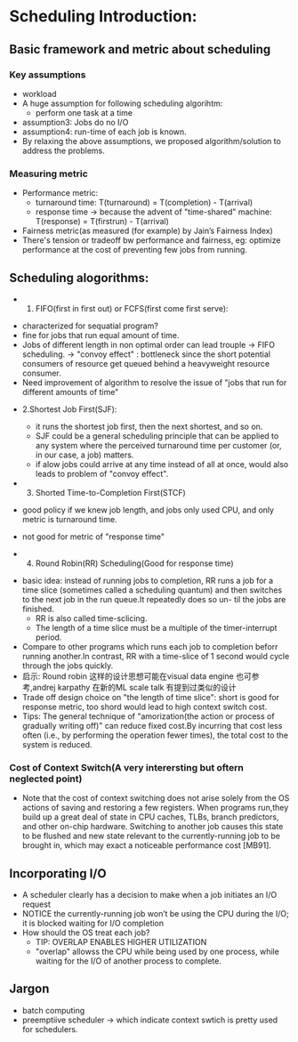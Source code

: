 # Scheduling Introduction:


## Basic framework and metric about scheduling

### Key assumptions
* workload
* A huge assumption for following scheduling algorihtm: 
  - perform one task at a time
* assumption3: Jobs do no I/O
* assumption4: run-time of each job is known.
* By relaxing the above assumptions, we proposed algorithm/solution to address
the problems.

### Measuring metric
* Performance metric:
  - turnaround time:
	T(turnaround) = T(completion) - T(arrival)
  - response time -> because the advent of "time-shared" machine:
	T(response) = T(firstrun) - T(arrival)
* Fairness metric(as measured (for example) by Jain’s Fairness Index)
* There's tension or tradeoff bw performance and fairness, eg: optimize performance at the cost of preventing few jobs from running.

## Scheduling alogorithms:
* 1. FIFO(first in first out) or FCFS(first come first serve): 
- characterized for sequatial program?
- fine for jobs that run equal amount of time.
- Jobs of different length in non optimal order can lead trouple -> FIFO scheduling. -> "convoy effect" : bottleneck since the short potential consumers of resource get queued behind a heavyweight resource consumer.
- Need improvement of algorithm to resolve the issue of "jobs that run for different amounts of time"

* 2.Shortest Job First(SJF):
  - it runs the shortest job first, then the next shortest, and so on.
  - SJF could be a general scheduling principle that can be applied to any system where the perceived turnaround time per customer (or, in our case, a job) matters.
  - if alow jobs could arrive at any time instead of all at once, would also leads to problem of "convoy effect".
  
* 3. Shorted Time-to-Completion First(STCF)
* good policy if we knew job length, and jobs only used CPU, and only metric
is turnaround time.
* not good for metric of "response time"

* 4. Round Robin(RR) Scheduling(Good for response time)
 - basic idea: 
   instead of running jobs to completion, RR runs a job for a time slice (sometimes called a scheduling quantum) and then switches to the next job in the run queue.It repeatedly does so un- til the jobs are finished.
   * RR is also called time-sclicing.
   * The length of a time slice must be a multiple of the timer-interrupt period.
 - Compare to other programs which runs each job to completion beforr running another.In contrast, RR with a time-slice of 1 second would cycle through the jobs quickly.
 - 启示: Round robin 这样的设计思想可能在visual data engine 也可参考,andrej karpathy 在新的ML scale talk 有提到过类似的设计
 - Trade off design choice on "the length of time slice": short is good for response metric, too shord would lead to high context switch cost.
 - Tips: The general technique of "amorization(the action or process of gradually writing off)" can reduce fixed cost.By incurring that cost less often (i.e., by performing the operation fewer times), the total cost to the system is reduced.
 
 ### Cost of Context Switch(A very interersting but oftern neglected point)
 * Note that the cost of context switching does not arise solely from the OS actions of saving and restoring a few registers. When programs run,they build up a great deal of state in CPU caches, TLBs, branch predictors, and other on-chip hardware. Switching to another job causes this state to be flushed and new state relevant to the currently-running job to be brought in, which may exact a noticeable performance cost [MB91].


## Incorporating I/O
* A scheduler clearly has a decision to make when a job initiates an I/O request
* NOTICE the currently-running job won’t be using the CPU during the I/O; it is blocked waiting for I/O completion
* How should the OS treat each job?
  - TIP: OVERLAP ENABLES HIGHER UTILIZATION
  - "overlap" allowss the CPU while being used by one process, while waiting for the I/O of another process to complete.
  
  
## Jargon
* batch computing
* preemptiive scheduler -> which indicate context swtich is pretty used for schedulers.
